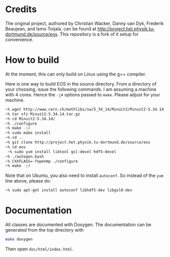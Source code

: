 # Credits

The original project, authored by Christian Wacker, Danny van Dyk, Frederik Beaujean, and Ismo Toijala, can be found at http://project.het.physik.tu-dortmund.de/source/eos. This repository is a fork of it setup for convenience.


# How to build

At the moment, this can only build on Linux using the g++ compiler.

Here is one way to build EOS in the source directory. From a directory of your choosing, issue the following commands. I am assuming a machine with 4 cores. Hence the `-j4` options passed to `make`. Please adjust for your machine.
```bash
~% wget http://www.cern.ch/mathlibs/sw/5_34_14/Minuit2/Minuit2-5.34.14.tar.gz
~% tar xfz Minuit2-5.34.14.tar.gz
~% cd Minuit2-5.34.14/
~% ./configure
~% make -j4
~% sudo make install
~% cd ..
~% git clone http://project.het.physik.tu-dortmund.de/source/eos
~% cd eos
 ~% sudo yum install libtool gsl-devel hdf5-devel
~% ./autogen.bash
~% CXXFLAGS=-fopenmp ./configure
~% make -j4
```

Note that on Ubuntu, you also need to install `autoconf`. So instead of the `yum` line above, please do:

```bash
~% sudo apt-get install autoconf libhdf5-dev libgsl0-dev
```

# Documentation

All classes are documented with Doxygen. The documentation can be generated from the top directory with
```bash
make doxygen
```

Then open `doc/html/index.html`.
